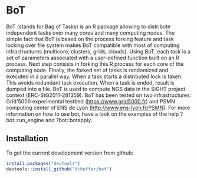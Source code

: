 # BoT

BoT (stands for Bag of Tasks) is an R package allowing to distribute independent tasks over many cores and many computing nodes. The simple fact that BoT is based on the process forking feature and task locking over file system makes BoT compatible with most of computing infrastructures (multicore, clusters, grids, clouds). Using BoT, each task is a set of parameters associated with a user-defined function built on an R process. Next step consists in forking this R process for each core of the computing node. Finally, the forked set of tasks is randomized and executed in a parallel way.  When a task starts a distributed lock is taken. This avoids redundant task execution. When a task is ended, result is dumped into a file. BoT is used to compute NGS data in the SiGHT project context (ERC-StG2011-281359). BoT has been tested on two infrastructures: Grid'5000 experimental testbed (https://www.grid5000.fr) and PSMN computing center of ENS de Lyon (http://www.ens-lyon.fr/PSMN). For more information on how to use bot, have a look on the examples of the help ?bot::run_engine and ?bot::botapply.

## Installation

To get the current development version from github:

```R
install.packages("devtools")
devtools::install_github("fchuffar/bot")
```
